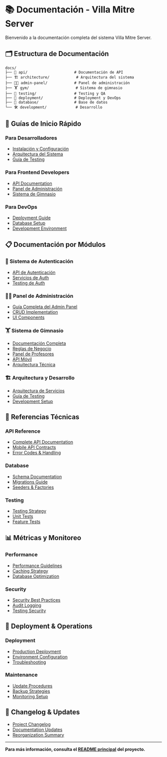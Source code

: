 # 📚 Documentación - Villa Mitre Server

Bienvenido a la documentación completa del sistema Villa Mitre Server.

## 🗂️ **Estructura de Documentación**

```
docs/
├── 📖 api/                     # Documentación de API
├── 🏗️ architecture/            # Arquitectura del sistema  
├── 👨‍💼 admin-panel/            # Panel de administración
├── 🏋️ gym/                     # Sistema de gimnasio
├── 🧪 testing/                 # Testing y QA
├── 🚀 deployment/              # Deployment y DevOps
├── 💾 database/                # Base de datos
└── 🛠️ development/             # Desarrollo
```

## 🎯 **Guías de Inicio Rápido**

### **Para Desarrolladores**
- [Instalación y Configuración](../README.md#instalación-y-configuración)
- [Arquitectura del Sistema](architecture/SERVICES-ARCHITECTURE.md)
- [Guía de Testing](testing/TESTING-GUIDE-MAIN.md)

### **Para Frontend Developers**
- [API Documentation](api/API-DOCUMENTATION.md)
- [Panel de Administración](admin-panel/)
- [Sistema de Gimnasio](gym/GYM-DOCUMENTATION.md)

### **Para DevOps**
- [Deployment Guide](deployment/)
- [Database Setup](database/)
- [Development Environment](development/)

## 📋 **Documentación por Módulos**

### **🔐 Sistema de Autenticación**
- [API de Autenticación](api/API-DOCUMENTATION.md#authentication-endpoints)
- [Servicios de Auth](architecture/SERVICES-ARCHITECTURE.md#dominio-de-autenticación-auth)
- [Testing de Auth](testing/TESTING-GUIDE-MAIN.md#tests-de-seguridad)

### **👨‍💼 Panel de Administración**
- [Guía Completa del Admin Panel](admin-panel/)
- [CRUD Implementation](admin-panel/CRUD-IMPLEMENTATION-GUIDE.md)
- [UI Components](admin-panel/UI-COMPONENTS-GUIDE.md)

### **🏋️ Sistema de Gimnasio**
- [Documentación Completa](gym/GYM-DOCUMENTATION.md)
- [Reglas de Negocio](gym/GYM-BUSINESS-RULES.md)
- [Panel de Profesores](admin-panel/GYM-PANEL-SPECS.md)
- [API Móvil](gym/MOBILE-API-GUIDE.md)
- [Arquitectura Técnica](gym/TECHNICAL-ARCHITECTURE.md)

### **🏗️ Arquitectura y Desarrollo**
- [Arquitectura de Servicios](architecture/SERVICES-ARCHITECTURE.md)
- [Guía de Testing](testing/TESTING-GUIDE-MAIN.md)
- [Development Setup](development/)

## 🔧 **Referencias Técnicas**

### **API Reference**
- [Complete API Documentation](api/API-DOCUMENTATION.md)
- [Mobile API Contracts](api/mobile-contracts.md)
- [Error Codes & Handling](api/API-DOCUMENTATION.md#error-codes)

### **Database**
- [Schema Documentation](database/)
- [Migrations Guide](../database/migrations/)
- [Seeders & Factories](../database/seeders/)

### **Testing**
- [Testing Strategy](testing/TESTING-GUIDE-MAIN.md)
- [Unit Tests](../tests/Unit/)
- [Feature Tests](../tests/Feature/)

## 📊 **Métricas y Monitoreo**

### **Performance**
- [Performance Guidelines](architecture/SERVICES-ARCHITECTURE.md#performance-y-monitoreo)
- [Caching Strategy](architecture/SERVICES-ARCHITECTURE.md#optimizaciones-implementadas)
- [Database Optimization](database/)

### **Security**
- [Security Best Practices](api/API-DOCUMENTATION.md#authentication--authorization)
- [Audit Logging](api/API-DOCUMENTATION.md#audit-logs)
- [Testing Security](testing/TESTING-GUIDE-MAIN.md#tests-de-seguridad)

## 🚀 **Deployment & Operations**

### **Deployment**
- [Production Deployment](deployment/)
- [Environment Configuration](../README.md#configuración-de-entorno)
- [Troubleshooting](../README.md#troubleshooting)

### **Maintenance**
- [Update Procedures](CHANGELOG.md)
- [Backup Strategies](deployment/)
- [Monitoring Setup](deployment/)

## 📝 **Changelog & Updates**

- [Project Changelog](CHANGELOG.md)
- [Documentation Updates](DOCUMENTATION-SUMMARY.md)
- [Reorganization Summary](REORGANIZATION-SUMMARY.md)

---

**Para más información, consulta el [README principal](../README.md) del proyecto.**
